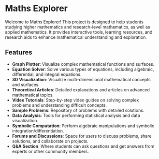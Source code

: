 # Maths Explorer

Welcome to Maths Explorer! This project is designed to help students studying higher mathematics and research-level mathematics, as well as applied mathematics. It provides interactive tools, learning resources, and research aids to enhance mathematical understanding and exploration.

## Features

- **Graph Plotter**: Visualize complex mathematical functions and surfaces.
- **Equation Solver**: Solve various types of equations, including algebraic, differential, and integral equations.
- **3D Visualization**: Visualize multi-dimensional mathematical concepts and surfaces.
- **Theoretical Articles**: Detailed explanations and articles on advanced mathematical topics.
- **Video Tutorials**: Step-by-step video guides on solving complex problems and understanding difficult concepts.
- **Sample Problems**: Repository of problems with detailed solutions.
- **Data Analysis**: Tools for performing statistical analysis and data visualization.
- **Symbolic Computation**: Perform algebraic manipulations and symbolic integration/differentiation.
- **Forums and Discussions**: Space for users to discuss problems, share solutions, and collaborate on projects.
- **Q&A Section**: Where students can ask questions and get answers from experts or other community members.



